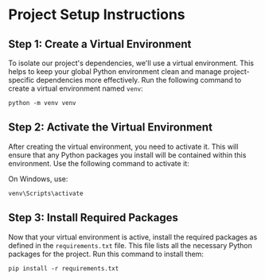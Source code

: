 # Project Setup Instructions

## Step 1: Create a Virtual Environment

To isolate our project's dependencies, we'll use a virtual environment. This helps to keep your global Python environment clean and manage project-specific dependencies more effectively. Run the following command to create a virtual environment named `venv`:

```shell
python -m venv venv
```

## Step 2: Activate the Virtual Environment

After creating the virtual environment, you need to activate it. This will ensure that any Python packages you install will be contained within this environment. Use the following command to activate it:

On Windows, use:

```shell
venv\Scripts\activate
```


## Step 3: Install Required Packages

Now that your virtual environment is active, install the required packages as defined in the `requirements.txt` file. This file lists all the necessary Python packages for the project. Run this command to install them:

```shell
pip install -r requirements.txt
```